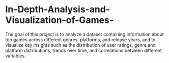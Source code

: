 # In-Depth-Analysis-and-Visualization-of-Games-
The goal of this project is to analyze a dataset containing information about top games across different genres, platforms, and release years, and to visualize key insights such as the distribution of user ratings, genre and platform distributions, trends over time, and correlations between different variables.
